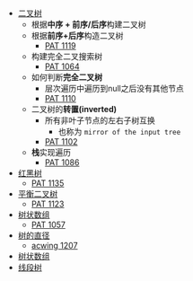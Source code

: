 - [二叉树](binary-tree.md)
  - 根据**中序 + 前序/后序**构建二叉树
  - 根据**前序+后序**构造二叉树
    - [PAT 1119](https://pintia.cn/problem-sets/994805342720868352/problems/994805353470869504)
  - 构建完全二叉搜索树
    - [PAT 1064](https://pintia.cn/problem-sets/994805342720868352/problems/994805407749357568)
  - 如何判断**完全二叉树**
    - 层次遍历中遍历到null之后没有其他节点
    - [PAT 1110](https://pintia.cn/problem-sets/994805342720868352/problems/994805359372255232)
  - 二叉树的**转置(inverted)**
    - 所有非叶子节点的左右子树互换
      - 也称为 `mirror of the input tree`
    - [PAT 1102](https://pintia.cn/problem-sets/994805342720868352/problems/994805365537882112)
  - **栈**实现遍历
    - [PAT 1086](https://pintia.cn/problem-sets/994805342720868352/problems/994805380754817024)
- [红黑树](red-black-tree.md)
  - [PAT 1135](https://pintia.cn/problem-sets/994805342720868352/problems/994805346063728640)
- [平衡二叉树](avl-tree.md)
  - [PAT 1123](https://pintia.cn/problem-sets/994805342720868352/problems/994805351302414336)
- [树状数组](fenwick-tree.md)
  - [PAT 1057](https://pintia.cn/problem-sets/994805342720868352/problems/994805417945710592)
- [树的直径](tree-diameter.md)
  - [acwing 1207](https://www.acwing.com/problem/content/description/1209/)
- [树状数组](fenwick-tree.md)
- [线段树](segment-tree.md)